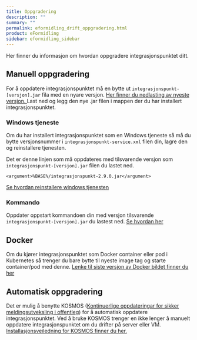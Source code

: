 ```yaml
---
title: Oppgradering
description: ""
summary: ""
permalink: eformidling_drift_oppgradering.html
product: eFormidling
sidebar: eformidling_sidebar
---
```


Her finner du informasjon om hvordan oppgradere integrasjonspunktet ditt.

## Manuell oppgradering 

For å oppdatere integrasjonspunktet må en bytte ut ```integrasjonspunkt-[versjon].jar``` fila med en nyare versjon. [Her finner du nedlasting av nyeste versjon. ](eformidling_introduksjon_last_ned.html#last-ned-integrasjonspunktet)
Last ned og legg den nye .jar filen i mappen der du har installert integrasjonspunktet.

### Windows tjeneste

Om du har installert integrasjonspunktet som en Windows tjeneste så må du bytte versjonsnummer i ```integrasjonspunkt-service.xml``` filen din, lagre den og reinstallere tjenesten. 

Det er denne linjen som må oppdateres med tilsvarende versjon som ```integrasjonspunkt-[versjon].jar``` filen du lastet ned.
```
<argument>%BASE%/integrasjonspunkt-2.9.0.jar</argument>
```

[Se hvordan reinstallere windows tjenesten](eformidling_drift_start_og_stopp.html#reinstallasjon-av-tjenesten)

### Kommando

Oppdater oppstart kommandoen din med versjon tilsvarende ```integrasjonspunkt-[versjon].jar``` du lastest ned. [Se hvordan her](http://localhost:4000/eformidling_drift_start_og_stopp.html#alt-2-kj%C3%B8re-integrasjonspunktet-fra-kommandovindu)

## Docker

Om du kjører integrasjonspunktet som Docker container eller pod i Kubernetes så trenger du bare bytte til nyeste image tag og starte container/pod med denne. 
[Lenke til siste versjon av Docker bildet finner du her](eformidling_introduksjon_last_ned.html#integrasjonspunktet)

## Automatisk oppgradering

Det er mulig å benytte KOSMOS ([Kontinuerlige oppdateringar for sikker meldingsutveksling i offentleg](eformidling_introduksjon.html#installasjon-av-kosmos)) for å automatisk oppdatere integrasjonspunktet.
Ved å bruke KOSMOS trenger en ikke lenger å manuelt oppdatere integrasjonspunktet om du drifter på server eller VM. [Installasjonsveiledning for KOSMOS finner du her.](eformidling_drift_installasjon.html#kosmos)

